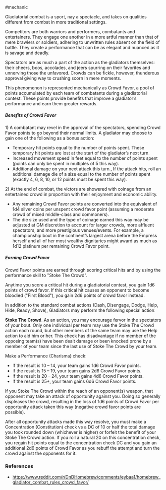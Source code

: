  #mechanic 

Gladiatorial combat is a sport, nay a spectacle, and takes on qualities different from combat in more traditional settings.

Competitors are both warriors and performers, combatants and entertainers. They engage one another in a more artful manner than that of mere brawlers or soldiers, adhering to unwritten rules absent on the field of battle. They create a performance that can be as elegant and nuanced as it is savage and deadly.

Spectators are as much a part of the action as the gladiators themselves: their cheers, boos, accolades, and jeers spurring on their favorites and unnerving those the unfavored. Crowds can be fickle, however, thunderous approval giving way to crushing scorn in mere moments.

This phenomenon is represented mechanically as Crowd Favor, a pool of points accumulated by each team of combatants during a gladiatorial contest. These points provide benefits that improve a gladiator’s performance and earn them greater rewards.

##### Benefits of Crowd Favor

1) A combatant may revel in the approval of the spectators, spending Crowd Favor points to go beyond their normal limits. A gladiator may choose to gain one of the following as a bonus action:

* Temporary hit points equal to the number of points spent. These temporary hit points are lost at the start of the gladiator’s next turn.
* Increased movement speed in feet equal to the number of points spent (points can only be spent in multiples of 5 this way).
* Additional damage on your next attack this turn., If the attack hits, roll an additional damage die of a size equal to the number of points spent (exactly 4, 6, 8, 10, or 12 points must be spent this way).

2) At the end of combat, the victors are showered with coinage from an entertained crowd in proportion with their enjoyment and economic ability.

* Any remaining Crowd Favor points are converted into the equivalent of 1d4 silver coins per unspent crowd favor point (assuming a moderate crowd of mixed middle-class and commoners).
* The die size used and the type of coinage earned this way may be adjusted at GM discretion to account for larger crowds, more affluent spectators, and more prestigious venues/events. For example, a championship bout in the continent’s largest arena before the Empress herself and all of her most wealthy dignitaries might award as much as 1d12 platinum per remaining Crowd Favor point.

##### Earning Crowd Favor

Crowd Favor points are earned through scoring critical hits and by using the performance skill to "Stoke The Crowd".

Anytime you score a critical hit during a gladiatorial contest, you gain 1d6 points of crowd favor. If this critical hit causes an opponent to become bloodied ("First Blood"), you gain 2d6 points of crowd favor instead.

In addition to the standard combat actions (Dash, Disengage, Dodge, Help, Hide, Ready, Shove), Gladiators may perform the following special action:

**Stoke The Crowd**. As an action, you may encourage fervor in the spectators of your bout. Only one individual per team may use the Stoke The Crowd action each round, but other members of the same team may use the Help action to aid him or her. This check has disadvantage if no member of the opposing team(s) have been dealt damage or been knocked prone by a member of your team since the last use of Stoke The Crowd by your team.

Make a Performance (Charisma) check:
* If the result is 10 – 14, your team gains 1d6 Crowd Favor points.
* If the result is 15 – 19, your team gains 2d6 Crowd Favor points.
* If the result is 20 – 24, your team gains 4d6 Crowd Favor points.
* If the result is 25+, your team gains 6d6 Crowd Favor points.

If you Stoke The Crowd within the reach of an opponent(s) weapon, that opponent may take an attack of opportunity against you. Doing so generally displeases the crowd, resulting in the loss of 1d6 points of Crowd Favor per opportunity attack taken this way (negative crowd favor points are possible).

After all opportunity attacks made this way resolve, you must make a Concentration (Constitution) check vs a DC of 10 or half the total damage you took rounded down (whichever is higher) or forfeit the benefit of your Stoke The Crowd action. If you roll a natural 20 on this concentration check, you regain hit points equal to the concentration check DC and you gain an additional 2d6 points of Crowd Favor as you rebuff the attempt and turn the crowd against the opponents for it.

### References

* https://www.reddit.com/r/DnDHomebrew/comments/eybaa1/homebrew_gladiator_combat_rules_crowd_favor/
